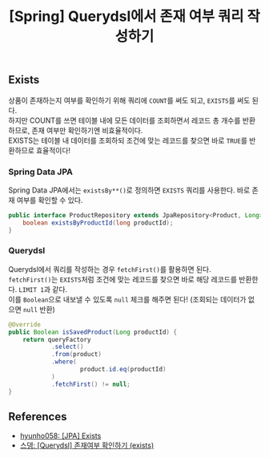 ﻿---
toc: true
title:  "[Spring] Querydsl에서 존재 여부 쿼리 작성하기"
last_modified_at:   2023-09-28
categories : Project
excerpt: ""
image: ""
sitemap :
  changefreq : weekly
  priority : 1.0
use_math: true
published: true
---

## Exists
상품이 존재하는지 여부를 확인하기 위해 쿼리에 `COUNT`를 써도 되고, `EXISTS`를 써도 된다.<br>
하지만 COUNT를 쓰면 테이블 내에 모든 데이터를 조회하면서 레코드 총 개수를 반환하므로, 존재 여부만 확인하기엔 비효율적이다.<br>
EXISTS는 테이블 내 데이터를 조회하되 조건에 맞는 레코드를 찾으면 바로 `TRUE`를 반환하므로 효율적이다!<br>

### Spring Data JPA
Spring Data JPA에서는 `existsBy**()`로 정의하면 `EXISTS` 쿼리를 사용한다. 바로 존재 여부를 확인할 수 있다.<br>
```java
public interface ProductRepository extends JpaRepository<Product, Long> {
    boolean existsByProductId(long productId);
}
```

### Querydsl
Querydsl에서 쿼리를 작성하는 경우 `fetchFirst()`를 활용하면 된다.<br>
`fetchFirst()`는 `EXISTS`처럼 조건에 맞는 레코드를 찾으면 바로 해당 레코드를 반환한다. `LIMIT 1`과 같다.<br>
이를 `Boolean`으로 내보낼 수 있도록 `null` 체크를 해주면 된다! (조회되는 데이터가 없으면 `null` 반환)<br>
```java
@Override
public Boolean isSavedProduct(Long productId) {
    return queryFactory
            .select()
            .from(product)
            .where(
                    product.id.eq(productId)
            )
            .fetchFirst() != null;
}
```


## References
- [hyunho058: [JPA] Exists](https://velog.io/@hyunho058/JPA-Exists)
- [스뎅: [Querydsl] 존재여부 확인하기 (exists)](https://blog.leocat.kr/notes/2021/01/09/querydsl-improve-exists-query-performance)